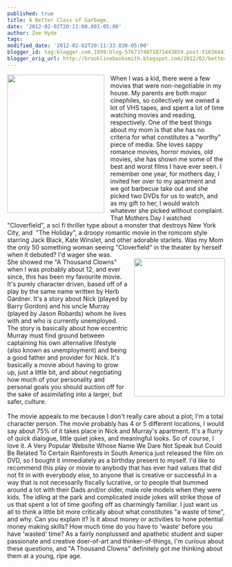 ```yaml
---
published: true
title: A Better Class of Garbage.
date: '2012-02-02T20:11:00.001-05:00'
author: Zoe Hyde
tags: 
modified_date: '2012-02-02T20:11:33.030-05:00'
blogger_id: tag:blogger.com,1999:blog-5767374071871443859.post-5163644313462475972
blogger_orig_url: http://brooklinebooksmith.blogspot.com/2012/02/better-class-of-garbage.html
---
```


<div class="separator" style="clear: both; text-align: center;"><a href="http://ecx.images-amazon.com/images/I/51JK5RuYHvL.jpg" imageanchor="1" style="clear: left; float: left; margin-bottom: 1em; margin-right: 1em;"><img border="0" height="320" src="http://ecx.images-amazon.com/images/I/51JK5RuYHvL.jpg" width="225" /></a></div><div style="text-align: left;">When I was a kid, there were a few movies that were non-negotiable in my house. My parents are both major cinephiles, so collectively we owned a lot of VHS tapes, and spent a lot of time watching movies and reading, respectively. One of the best things about my mom is that she has no criteria for what constitutes a "worthy" piece of media. She loves sappy romance movies, horror movies, old movies, she has shown me some of the best and worst films I have ever seen. I remember one year, for mothers day, I invited her over to my apartment and we got barbecue take out and she picked two DVDs for us to watch, and as my gift to her, I would watch whatever she picked without complaint. That Mothers Day I watched "Cloverfield", a sci fi thriller type about a monster that destroys New York City, and &nbsp;"The Holiday", a droopy romantic movie in the romcom style starring Jack Black, Kate Winslet, and other adorable starlets. Was my Mom the only 50 something woman seeing "Cloverfield" in the theater by herself when it debuted? I'd wager she was.&nbsp;</div><div style="text-align: left;"><a href="http://retrobookshop.com/images/products/display/103427.jpg" imageanchor="1" style="clear: right; float: right; margin-bottom: 1em; margin-left: 1em;"><img border="0" height="320" src="http://retrobookshop.com/images/products/display/103427.jpg" width="210" /></a></div><div style="text-align: left;">She showed me "A Thousand Clowns" when I was probably about 12, and ever since, this has been my favourite movie. It's purely character driven, based off of a play by the same name written by Herb Gardner. It's a story about Nick (played by Barry Gordon) and his uncle Murray (played by Jason Robards) whom he lives with and who is currently unemployed. The story is basically about how eccentric Murray must find ground between captaining his own alternative lifestyle (also known as unemployment) and being a good father and provider for Nick. It's basically a movie about having to grow up, just a little bit, and about negotiating how much of your personality and personal goals you should auction off for the sake of assimilating into a larger, but safer, culture.<br /><br />The movie appeals to me because I don't really care about a plot; I'm a total character person. The movie probably has 4 or 5 different locations, I would say about 75% of it takes place in Nick and Murray's apartment. It's a flurry of quick dialogue, little quiet jokes, and meaningful looks. So of course, I love it. A Very Popular Website Whose Name We Dare Not Speak but Could Be Related To Certain Rainforests in South America just released the film on DVD, so I bought it&nbsp;immediately&nbsp;as a birthday present to myself. I'd like to recommend this play or movie to anybody that has ever had values that did not fit in with everybody else, to anyone that is creative or&nbsp;successful&nbsp;in a way that is not necessarily fiscally lucrative, or to people that bummed around a lot with their Dads and/or older, male role models when they were kids. The idling at the park and complicated inside jokes will strike those of us that spent a lot of time goofing off as charmingly familiar. I just want us all to think a little bit more critically about what constitutes "a waste of time", and why. Can you explain it? Is it about money or&nbsp;activities&nbsp;to hone potential money making skills? How much time do you have to 'waste' before you have 'wasted' time? As a fairly nonplussed and apathetic student and super passionate and creative doer-of-art and thinker-of-things, I'm curious about these questions, and "A Thousand Clowns" definitely got me thinking about them at a young, ripe age.&nbsp;</div>